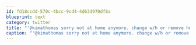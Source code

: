 ```yaml
---
id: fd18ccdd-570c-4bcc-9cd4-4d63d970df8a
blueprint: text
category: twitter
title: "'@kimathomas sorry not at home anymore. change w/h or remove height entirely"
caption: "'@kimathomas sorry not at home anymore. change w/h or remove height entirely"
---
```

